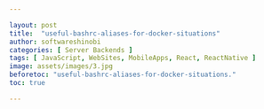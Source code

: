 ```yaml
---

layout: post
title:  "useful-bashrc-aliases-for-docker-situations"
author: softwareshinobi
categories: [ Server Backends ]
tags: [ JavaScript, WebSites, MobileApps, React, ReactNative ]
image: assets/images/3.jpg
beforetoc: "useful-bashrc-aliases-for-docker-situations."
toc: true

---
```

